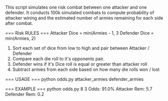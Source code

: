 This script simulates one risk combat between one
attacker and one defender. It conducts 100k simulated
combats to compute probability of attacker wining
and the estimated number of armies remaining for each side
after combat.

=== Risk RULES ===
Attacker Dice = min(Armies - 1, 3
Defender Dice = min(Armies, 2)

1. Sort each set of dice from low to high and pair between Attacker / Defender
2. Compare each die roll to it's opponents pair.
3. Defender wins if it's Dice roll is equal or greater than attacker roll
4. Subtract armies from each side based on how many die rolls won / lost

=== USAGE ===
python odds.py attacker_armies defender_armies


=== EXAMPLE ===
python odds.py 8 3
Odds: 91.0% Attacker Rem: 5.7 Defender Rem: 0.2
